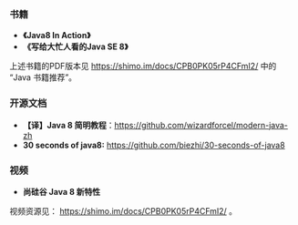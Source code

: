 

### 书籍

- **《Java8 In Action》**
- **《写给大忙人看的Java SE 8》**

上述书籍的PDF版本见 https://shimo.im/docs/CPB0PK05rP4CFmI2/ 中的 “Java 书籍推荐”。

### 开源文档

- **【译】Java 8 简明教程**：<https://github.com/wizardforcel/modern-java-zh>
- **30 seconds of java8:**  <https://github.com/biezhi/30-seconds-of-java8>

### 视频

- **尚硅谷 Java 8 新特性**

视频资源见： https://shimo.im/docs/CPB0PK05rP4CFmI2/ 。

